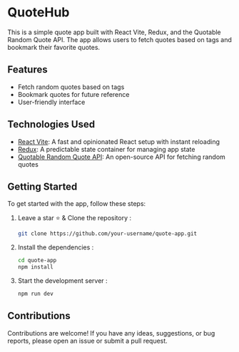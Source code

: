 # QuoteHub

This is a simple quote app built with React Vite, Redux, and the Quotable Random Quote API. The app allows users to fetch quotes based on tags and bookmark their favorite quotes.

## Features

- Fetch random quotes based on tags
- Bookmark quotes for future reference
- User-friendly interface

## Technologies Used

- [React Vite](https://vitejs.dev/): A fast and opinionated React setup with instant reloading
- [Redux](https://redux.js.org/): A predictable state container for managing app state
- [Quotable Random Quote API](https://github.com/lukePeavey/quotable): An open-source API for fetching random quotes

## Getting Started

To get started with the app, follow these steps:

1. Leave a star ⭐ & Clone the repository :

   ```bash
   git clone https://github.com/your-username/quote-app.git
   ```
   
2. Install the dependencies :
   ```bash
   cd quote-app
   npm install
   ```
   
3. Start the development server :
   ```bash
   npm run dev
   ```

## Contributions
Contributions are welcome! If you have any ideas, suggestions, or bug reports, please open an issue or submit a pull request.

